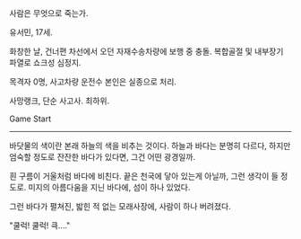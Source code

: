 사람은 무엇으로 죽는가.

  

유서민, 17세.

  

화창한 날, 건너편 차선에서 오던 자재수송차량에 보행 중 충돌. 복합골절 및 내부장기 파열로 쇼크성 심정지.

  

목격자 0명, 사고차량 운전수 본인은 실종으로 처리.

  

사망랭크, 단순 사고사. 최하위.

  

Game Start

  

-----

  

바닷물의 색이란 본래 하늘의 색을 비추는 것이다. 하늘과 바다는 분명히 다르다, 하지만 엄숙할 정도로 잔잔한 바다가 있다면, 그건 어떤 광경일까.

  

흰 구름이 거울처럼 바다에 비친다. 끝은 천국에 닿아 있는게 아닐까, 그런 생각이 들 정도로. 미지의 아름다움을 지닌 바다에, 섬이 하나 있었다.

  

그런 바다가 펼쳐진, 밟힌 적 없는 모래사장에, 사람이 하나 버려졌다.

  

"쿨럭! 쿨럭! 큭...."